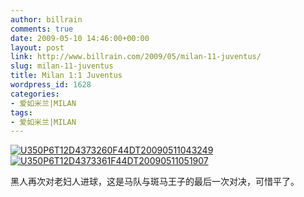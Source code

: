 ```yaml
---
author: billrain
comments: true
date: 2009-05-10 14:46:00+00:00
layout: post
link: http://www.billrain.com/2009/05/milan-11-juventus/
slug: milan-11-juventus
title: Milan 1:1 Juventus
wordpress_id: 1628
categories:
- 爱如米兰|MILAN
tags:
- 爱如米兰|MILAN
---
```


[![U350P6T12D4373260F44DT20090511043249](http://www.billrain.com/wp-content/uploads/2009/05/u350p6t12d4373260f44dt20090511043249-thumb.jpg)](http://www.billrain.com/wp-content/uploads/2009/05/u350p6t12d4373260f44dt20090511043249.jpg) [![U350P6T12D4373361F44DT20090511051907](http://www.billrain.com/wp-content/uploads/2009/05/u350p6t12d4373361f44dt20090511051907-thumb.jpg)](http://www.billrain.com/wp-content/uploads/2009/05/u350p6t12d4373361f44dt20090511051907.jpg)

 

 

黑人再次对老妇人进球，这是马队与斑马王子的最后一次对决，可惜平了。
